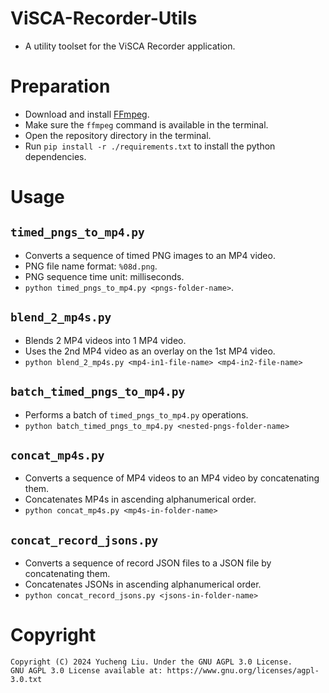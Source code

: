 # ViSCA-Recorder-Utils

- A utility toolset for the ViSCA Recorder application.

# Preparation

- Download and install [FFmpeg](https://ffmpeg.org/download.html).
- Make sure the `ffmpeg` command is available in the terminal.
- Open the repository directory in the terminal.
- Run `pip install -r ./requirements.txt` to install the python dependencies.

# Usage

## `timed_pngs_to_mp4.py`

- Converts a sequence of timed PNG images to an MP4 video.
- PNG file name format: `%08d.png`.
- PNG sequence time unit: milliseconds.
- `python timed_pngs_to_mp4.py <pngs-folder-name>`.

## `blend_2_mp4s.py`

- Blends 2 MP4 videos into 1 MP4 video.
- Uses the 2nd MP4 video as an overlay on the 1st MP4 video.
- `python blend_2_mp4s.py <mp4-in1-file-name> <mp4-in2-file-name>`

## `batch_timed_pngs_to_mp4.py`

- Performs a batch of `timed_pngs_to_mp4.py` operations.
- `python batch_timed_pngs_to_mp4.py <nested-pngs-folder-name>`

## `concat_mp4s.py`

- Converts a sequence of MP4 videos to an MP4 video by concatenating them.
- Concatenates MP4s in ascending alphanumerical order.
- `python concat_mp4s.py <mp4s-in-folder-name>`

## `concat_record_jsons.py`

- Converts a sequence of record JSON files to a JSON file by concatenating them.
- Concatenates JSONs in ascending alphanumerical order.
- `python concat_record_jsons.py <jsons-in-folder-name>`

# Copyright

```
Copyright (C) 2024 Yucheng Liu. Under the GNU AGPL 3.0 License.
GNU AGPL 3.0 License available at: https://www.gnu.org/licenses/agpl-3.0.txt
```

